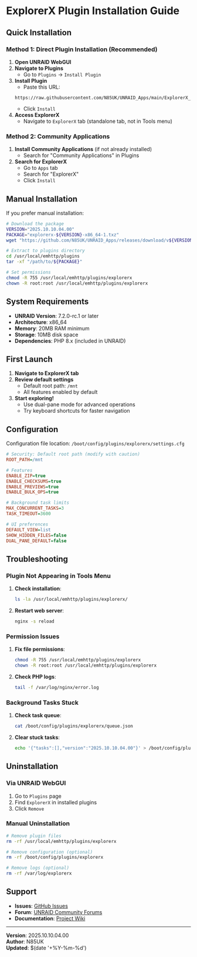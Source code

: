 # ExplorerX Plugin Installation Guide

## Quick Installation

### Method 1: Direct Plugin Installation (Recommended)

1. **Open UNRAID WebGUI**
2. **Navigate to Plugins**
   - Go to `Plugins` → `Install Plugin`
3. **Install Plugin**
   - Paste this URL:
   ```
   https://raw.githubusercontent.com/N85UK/UNRAID_Apps/main/ExplorerX_Plugin/explorerx.plg
   ```
   - Click `Install`
4. **Access ExplorerX**
   - Navigate to `ExplorerX` tab (standalone tab, not in Tools menu)

### Method 2: Community Applications

1. **Install Community Applications** (if not already installed)
   - Search for "Community Applications" in Plugins
2. **Search for ExplorerX**
   - Go to `Apps` tab
   - Search for "ExplorerX"
   - Click `Install`

## Manual Installation

If you prefer manual installation:

```bash
# Download the package
VERSION="2025.10.10.04.00"
PACKAGE="explorerx-${VERSION}-x86_64-1.txz"
wget "https://github.com/N85UK/UNRAID_Apps/releases/download/v${VERSION}/${PACKAGE}"

# Extract to plugins directory
cd /usr/local/emhttp/plugins
tar -xf "/path/to/${PACKAGE}"

# Set permissions
chmod -R 755 /usr/local/emhttp/plugins/explorerx
chown -R root:root /usr/local/emhttp/plugins/explorerx
```

## System Requirements

- **UNRAID Version**: 7.2.0-rc.1 or later
- **Architecture**: x86_64
- **Memory**: 20MB RAM minimum
- **Storage**: 10MB disk space
- **Dependencies**: PHP 8.x (included in UNRAID)

## First Launch

1. **Navigate to ExplorerX tab**
2. **Review default settings**
   - Default root path: `/mnt`
   - All features enabled by default
3. **Start exploring!**
   - Use dual-pane mode for advanced operations
   - Try keyboard shortcuts for faster navigation

## Configuration

Configuration file location: `/boot/config/plugins/explorerx/settings.cfg`

```ini
# Security: Default root path (modify with caution)
ROOT_PATH=/mnt

# Features
ENABLE_ZIP=true
ENABLE_CHECKSUMS=true
ENABLE_PREVIEWS=true
ENABLE_BULK_OPS=true

# Background task limits
MAX_CONCURRENT_TASKS=3
TASK_TIMEOUT=3600

# UI preferences
DEFAULT_VIEW=list
SHOW_HIDDEN_FILES=false
DUAL_PANE_DEFAULT=false
```

## Troubleshooting

### Plugin Not Appearing in Tools Menu

1. **Check installation**:
   ```bash
   ls -la /usr/local/emhttp/plugins/explorerx/
   ```

2. **Restart web server**:
   ```bash
   nginx -s reload
   ```

### Permission Issues

1. **Fix file permissions**:
   ```bash
   chmod -R 755 /usr/local/emhttp/plugins/explorerx
   chown -R root:root /usr/local/emhttp/plugins/explorerx
   ```

2. **Check PHP logs**:
   ```bash
   tail -f /var/log/nginx/error.log
   ```

### Background Tasks Stuck

1. **Check task queue**:
   ```bash
   cat /boot/config/plugins/explorerx/queue.json
   ```

2. **Clear stuck tasks**:
   ```bash
   echo '{"tasks":[],"version":"2025.10.10.04.00"}' > /boot/config/plugins/explorerx/queue.json
   ```

## Uninstallation

### Via UNRAID WebGUI

1. Go to `Plugins` page
2. Find `ExplorerX` in installed plugins
3. Click `Remove`

### Manual Uninstallation

```bash
# Remove plugin files
rm -rf /usr/local/emhttp/plugins/explorerx

# Remove configuration (optional)
rm -rf /boot/config/plugins/explorerx

# Remove logs (optional)
rm -rf /var/log/explorerx
```

## Support

- **Issues**: [GitHub Issues](https://github.com/N85UK/UNRAID_Apps/issues)
- **Forum**: [UNRAID Community Forums](https://forums.unraid.net)
- **Documentation**: [Project Wiki](https://github.com/N85UK/UNRAID_Apps/wiki)

---

**Version**: 2025.10.10.04.00  
**Author**: N85UK  
**Updated**: $(date '+%Y-%m-%d')
